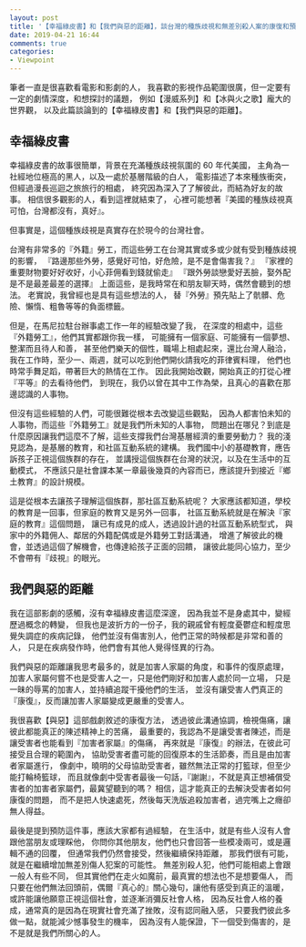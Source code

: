 ```yaml
---
layout: post
title: '【幸福綠皮書】和【我們與惡的距離】，談台灣的種族歧視和無差別殺人案的康復和預防'
date: 2019-04-21 16:44
comments: true
categories:
- Viewpoint
---
```

筆者一直是很喜歡看電影和影劇的人，
我喜歡的影視作品範圍很廣，但一定要有一定的劇情深度，和想探討的議題，
例如【漫威系列】和【冰與火之歌】龐大的世界觀，
以及此篇談論到的【幸福綠皮書】和【我們與惡的距離】。

## 幸福綠皮書

幸福綠皮書的故事很簡單，背景在充滿種族歧視氛圍的 60 年代美國，
主角為一社經地位極高的黑人，以及一處於基層階級的白人，
電影描述了本來種族衝突，但經過漫長巡迴之旅旅行的相處，
終究因為深入了了解彼此，而結為好友的故事。
相信很多觀影的人，看到這裡就結束了，
心裡可能想著『美國的種族歧視真可怕，台灣都沒有，真好』。

但事實是，這個種族歧視是真實存在於現今的台灣社會。

台灣有非常多的『外籍』勞工，而這些勞工在台灣其實或多或少就有受到種族歧視的影響，
『路邊那些外勞，感覺好可怕，好危險，是不是會傷害我？』
『家裡的重要財物要好好收好，小心菲佣看到錢就偷走』
『跟外勞談戀愛好丟臉，娶外配是不是最差最差的選擇』
上面這些，是我時常在和朋友聊天時，偶然會聽到的想法。
老實說，我曾經也是具有這些想法的人，
替『外勞』預先貼上了骯髒、危險、懶惰、粗魯等等的負面標籤。

但是，在馬尼拉駐台辦事處工作一年的經驗改變了我，
在深度的相處中，這些『外籍勞工』，他們其實都跟你我一樣，
可能擁有一個家庭、可能擁有一個夢想、整潔而且待人和善，
甚至他們樂天的個性，職場上相處起來，還比台灣人融洽，
我在工作時，至少一、兩週，就可以吃到他們開伙請我吃的菲律賓料理，
他們也時常手舞足蹈，帶著巨大的熱情在工作。
因此我開始改觀，開始真正的打從心裡『平等』的去看待他們，
到現在，我仍以曾在其中工作為榮，且真心的喜歡在那邊認識的人事物。

但沒有這些經驗的人們，可能很難從根本去改變這些觀點，
因為人都害怕未知的人事物，而這些『外籍勞工』就是我們所未知的人事物，
問題出在哪兒？到底是什麼原因讓我們這麼不了解，這些支撐我們台灣基層經濟的重要勞動力？
我的淺見認為，是基層的教育，和社區互動系統的建構。
我們國中小的基礎教育，應告訴孩子正視這個族群的存在，
並講授這個族群在台灣的狀況，以及在生活中的互動模式，
不應該只是社會課本某一章最後幾頁的內容而已，應該提升到接近『鄉土教育』的設計規模。

這是從根本去讓孩子理解這個族群，那社區互動系統呢？
大家應該都知道，學校的教育是一回事，但家庭的教育又是另外一回事，
社區互動系統就是在解決『家庭的教育』這個問題，
讓已有成見的成人，透過設計過的社區互動系統型式，
與家中的外籍佣人、鄰居的外籍配偶或是外籍勞工對話溝通，
增進了解彼此的機會，並透過這個了解機會，也傳達給孩子正面的回饋，
讓彼此能同心協力，至少不會帶有『歧視』的眼光。

## 我們與惡的距離

我在這部影劇的感觸，沒有幸福綠皮書這麼深邃，
因為我並不是身處其中，變經歷過概念的轉變，
但我也是波折方的一份子，我的親戚曾有輕度憂鬱症和輕度思覺失調症的疾病記錄，
他們並沒有傷害別人，他們正常的時候都是非常和善的人，
只是在疾病發作時，他們會有其他人覺得怪異的行為。

我們與惡的距離讓我思考最多的，就是加害人家屬的角度，和事件的復原處理，
加害人家屬何嘗不也是受害人之一，只是他們剛好和加害人處於同一立場，
只是一昧的辱罵的加害人，並持續追蹤干擾他們的生活，
並沒有讓受害人們真正的『康復』，反而讓加害人家屬變成更嚴重的受害人。

我很喜歡【與惡】這部戲劇敘述的康復方法，
透過彼此溝通協調，檢視傷痛，讓彼此都能真正的陳述精神上的苦痛，
最重要的，我認為不是讓受害者陳述，而是讓受害者也能看到『加害者家屬』的傷痛，
再來就是『康復』的辦法，在彼此可接受且合理的範圍內，
協助受害者盡可能的回復原本的生活節奏，而且是由加害者家屬進行，
像劇中，曉明的父母協助受害者，雖然無法正常的打籃球，但至少能打輪椅籃球，
而且就像劇中受害者最後一句話，『謝謝』，不就是真正想補償受害者的加害者家屬們，最冀望聽到的嗎？
相信，這才能真正的去解決受害者如何康復的問題，
而不是把人快速處死，然後每天洗版追殺加害者，過完嘴上之癮卻無人得益。

最後是提到預防這件事，應該大家都有過經驗，
在生活中，就是有些人沒有人會跟他當朋友或理睬他，
你問你其他朋友，他們也只會回答一些模凌兩可，或是邏輯不通的回覆，
但通常我們仍然會接受，然後繼續保持距離，
那我們很有可能，就是在繼續增加無差別傷人犯案的可能性。
無差別殺人犯，他們可能相處上會跟一般人有些不同，
但其實他們在走火如魔前，最真實的想法也不是想要傷人，
而只要在他們無法回頭前，偶爾『真心的』關心幾句，讓他有感受到真正的溫暖，
或許能讓他願意正視這個社會，並逐漸消彌反社會人格，
因為反社會人格的養成，通常真的是因為在現實社會充滿了挫敗，沒有認同融入感，
只要我們彼此多做一點，就能減少憾事發生的機率，
因為沒有人能保證，下一個受到傷害的，是不是就是我們所關心的人。


